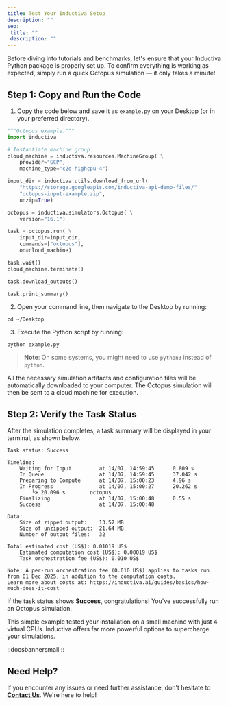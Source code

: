 ```yaml
---
title: Test Your Inductiva Setup
description: ""
seo:
 title: ""
 description: ""
---
```


Before diving into tutorials and benchmarks, let's ensure that your Inductiva Python package is properly set up.
To confirm everything is working as expected, simply run a quick Octopus simulation — it only takes a minute!

## Step 1: Copy and Run the Code

1. Copy the code below and save it as `example.py` on your Desktop (or in your preferred directory).

```python
"""Octopus example."""
import inductiva

# Instantiate machine group
cloud_machine = inductiva.resources.MachineGroup( \
    provider="GCP",
    machine_type="c2d-highcpu-4")

input_dir = inductiva.utils.download_from_url(
    "https://storage.googleapis.com/inductiva-api-demo-files/"
    "octopus-input-example.zip",
    unzip=True)

octopus = inductiva.simulators.Octopus( \
    version="16.1")

task = octopus.run( \
    input_dir=input_dir,
    commands=["octopus"],
    on=cloud_machine)

task.wait()
cloud_machine.terminate()

task.download_outputs()

task.print_summary()

```

2. Open your command line, then navigate to the Desktop by running:

```
cd ~/Desktop
```

3. Execute the Python script by running:

```
python example.py
```

> **Note**: On some systems, you might need to use `python3` instead of `python`.

All the necessary simulation artifacts and configuration files will be automatically downloaded to your computer. The Octopus simulation will then be sent to a cloud machine for execution.

## Step 2: Verify the Task Status
After the simulation completes, a task summary will be displayed in your terminal, as shown below.

```
Task status: Success

Timeline:
	Waiting for Input         at 14/07, 14:59:45      0.809 s
	In Queue                  at 14/07, 14:59:45      37.042 s
	Preparing to Compute      at 14/07, 15:00:23      4.96 s
	In Progress               at 14/07, 15:00:27      20.262 s
		└> 20.096 s        octopus
	Finalizing                at 14/07, 15:00:48      0.55 s
	Success                   at 14/07, 15:00:48

Data:
	Size of zipped output:    13.57 MB
	Size of unzipped output:  21.64 MB
	Number of output files:   32

Total estimated cost (US$): 0.01019 US$
	Estimated computation cost (US$): 0.00019 US$
	Task orchestration fee (US$): 0.010 US$

Note: A per-run orchestration fee (0.010 US$) applies to tasks run from 01 Dec 2025, in addition to the computation costs.
Learn more about costs at: https://inductiva.ai/guides/basics/how-much-does-it-cost
```

If the task status shows **Success**, congratulations! You've successfully run an Octopus simulation.

This simple example tested your installation on a small machine with just 4 virtual CPUs. Inductiva offers far more powerful
options to supercharge your simulations.

::docsbannersmall
::

## Need Help?
If you encounter any issues or need further assistance, don't hesitate to [**Contact Us**](mailto:support@inductiva.ai). We're here to help!